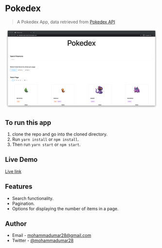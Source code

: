 # Pokedex 

> A Pokedex App, data retrieved from [Pokedex API](https://pokeapi.co/)

![screenshot](screenshot.png)

## To run this app

1. clone the repo and go into the cloned directory.
2. Run `yarn install` or `npm install`.
3. Then run `yarn start` or `npm start`.

## Live Demo

[Live link](https://pokedex-app-react.herokuapp.com/)

## Features

* Search functionality.
* Pagination.
* Options for displaying the number of items in a page.

## Author

- Email - [mohammadumar28@gmail.com](mailto:mohammadumar28@gmail.com)
- Twitter - [@mohammadumar28](https://www.twitter.com/Mohammadumar28)
